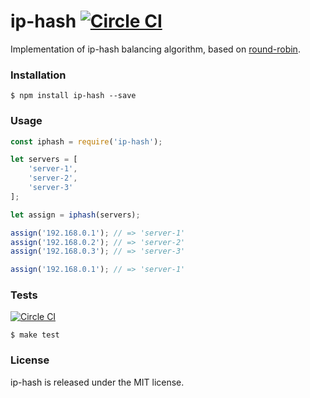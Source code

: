 # ip-hash [![Circle CI](https://circleci.com/gh/vdemedes/ip-hash.svg?style=svg)](https://circleci.com/gh/vdemedes/ip-hash)

Implementation of ip-hash balancing algorithm, based on [round-robin](https://github.com/vdemedes/round-robin).


### Installation

```
$ npm install ip-hash --save
```


### Usage

```javascript
const iphash = require('ip-hash');

let servers = [
	'server-1',
	'server-2',
	'server-3'
];

let assign = iphash(servers);

assign('192.168.0.1'); // => 'server-1'
assign('192.168.0.2'); // => 'server-2'
assign('192.168.0.3'); // => 'server-3'

assign('192.168.0.1'); // => 'server-1'
```


### Tests

[![Circle CI](https://circleci.com/gh/vdemedes/ip-hash.svg?style=svg)](https://circleci.com/gh/vdemedes/ip-hash)

```
$ make test
```


### License

ip-hash is released under the MIT license.
